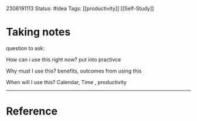 2306191113
	Status: #idea 
		Tags:  [[productivity]] [[Self-Study]]

# Taking notes


question to ask:

How can i use this right now?
put into practivce

Why must I use this?
benefits, outcomes from using this

When will I use this?
Calendar, Time , productivity


---
# Reference